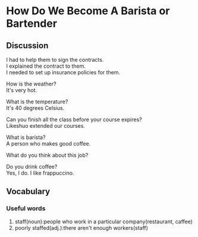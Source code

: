 # How Do We Become A Barista or Bartender
## Discussion
I had to help them to sign the contracts.  
I explained the contract to them.  
I needed to set up insurance policies for them.  

How is the weather?  
It's very hot.  

What is the temperature?  
It's 40 degrees Celsius.  

Can you finish all the class before your course expires?  
Likeshuo extended our courses.  

What is barista?  
A person who makes good coffee.  

What do you think about this job?  

Do you drink coffee?  
Yes, I do. I like frappuccino.

## Vocabulary
### Useful words
1. staff(noun):people who work in a particular company(restaurant, caffee)
1. poorly staffed(adj.):there aren't enough workers(staff)

